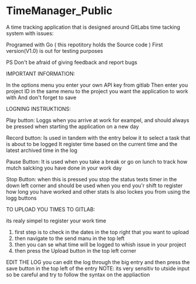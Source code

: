 # TimeManager_Public
A time tracking application that is designed around GitLabs time tacking system with issues:

Programed with Go ( this repotitory holds the Source code ) 
First version(V1.0) is out for testing purposes

PS
Don't be afraid of giving feedback and report bugs 

IMPORTANT INFORMATION:

In the options menu you enter your own API key from gitlab
Then enter you project ID in the same menu to the project you want the application to work with 
And don't forget to save

LOGNING INSTRUKTIONS:

Play button:
  Loggs when you arrive at work for exampel, and should always be pressed when starting the application on a new day 

Record button:
  Is used in tandem with the entry below it to select a task that is about to be logged
    It register time based on the current time and the latest archived time in the log

Pause Button:
  It is used when you take a break or go on lunch to track how mutch salcking you have done in your work day

Stop Button:
  when this is pressed you stop the status texts timer in the down left corner 
  and should be used when you end you'r shift to register how long you have worked and other stats 
  Is also lockes you from using the logg buttons

TO UPLOAD YOU TIMES TO GITLAB:

  its realy simpel to register your work time 
  1. first step is to check in the dates in the top right that you want to upload
  2. then navigate to the send manu in the top left 
  3. then you can se what time will be logged to whish issue in your project 
  4. then press the Upload button in the top left corner

EDIT THE LOG
  you can edit the log through the big entry and then press the save button in the top left of the entry
  NOTE: its very sensitiv to utside input so be careful and try to follow the syntax on the appliaction
